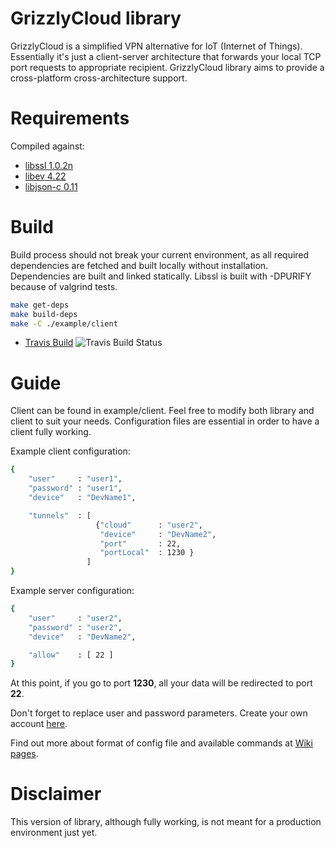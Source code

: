 
# GrizzlyCloud library

GrizzlyCloud is a simplified VPN alternative for IoT (Internet of Things). Essentially it's just a client-server architecture that forwards your local TCP port requests to appropriate recipient. GrizzlyCloud library aims to provide a cross-platform cross-architecture support.

# Requirements

Compiled against:
- [libssl 1.0.2n](https://github.com/GrizzlyCloud/libssl)
- [libev 4.22](https://github.com/GrizzlyCloud/libev)
- [libjson-c 0.11](https://github.com/GrizzlyCloud/json-c)

# Build

Build process should not break your current environment, as all required dependencies are fetched and built locally without installation. Dependencies are built and linked statically. Libssl is built with -DPURIFY because of valgrind tests.

```sh
make get-deps
make build-deps
make -C ./example/client
```

- [Travis Build](https://travis-ci.org/GrizzlyCloud/grizzlycloudlib) ![Travis Build Status](https://travis-ci.org/GrizzlyCloud/grizzlycloudlib.svg?branch=master)

# Guide

Client can be found in example/client. Feel free to modify both library and client to suit your needs. Configuration files are essential in order to have a client fully working.

Example client configuration:
```sh
{
    "user"     : "user1",
    "password" : "user1",
    "device"   : "DevName1",

    "tunnels"  : [
                   {"cloud"      : "user2",
                    "device"     : "DevName2",
                    "port"       : 22,
                    "portLocal"  : 1230 }
                 ]
}
```

Example server configuration:
```sh
{
    "user"     : "user2",
    "password" : "user2",
    "device"   : "DevName2",

    "allow"    : [ 22 ]
}
```

At this point, if you go to port **1230**, all your data will be redirected to port **22**.

Don't forget to replace user and password parameters. Create your own account [here](https://grizzlycloud.com/signup.php).

Find out more about format of config file and available commands at [Wiki pages](https://grizzlycloud.com/wiki/doku.php?id=commands).

# Disclaimer

This version of library, although fully working, is not meant for a production environment just yet.
